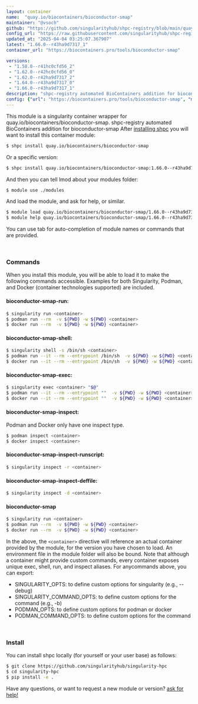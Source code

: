 ```yaml
---
layout: container
name:  "quay.io/biocontainers/bioconductor-smap"
maintainer: "@vsoch"
github: "https://github.com/singularityhub/shpc-registry/blob/main/quay.io/biocontainers/bioconductor-smap/container.yaml"
config_url: "https://raw.githubusercontent.com/singularityhub/shpc-registry/main/quay.io/biocontainers/bioconductor-smap/container.yaml"
updated_at: "2025-04-04 03:25:07.367907"
latest: "1.66.0--r43ha9d7317_1"
container_url: "https://biocontainers.pro/tools/bioconductor-smap"

versions:
 - "1.58.0--r41hc0cfd56_2"
 - "1.62.0--r42hc0cfd56_0"
 - "1.62.0--r42ha9d7317_2"
 - "1.64.0--r43ha9d7317_0"
 - "1.66.0--r43ha9d7317_1"
description: "shpc-registry automated BioContainers addition for bioconductor-smap"
config: {"url": "https://biocontainers.pro/tools/bioconductor-smap", "maintainer": "@vsoch", "description": "shpc-registry automated BioContainers addition for bioconductor-smap", "latest": {"1.66.0--r43ha9d7317_1": "sha256:a6bc63538c9b94287519c053d9eeb08276ed4738f02c4f632d9bf5d3cda0b98b"}, "tags": {"1.58.0--r41hc0cfd56_2": "sha256:1384d46caf273511d77051fef7fede290dcaa7178e378d81c8fb9fefd153ddbc", "1.62.0--r42hc0cfd56_0": "sha256:f551e7ec16a6a7009cb0c4ffebfc3558e6024d8f64419d77832f037974bf7173", "1.62.0--r42ha9d7317_2": "sha256:626cba736f5809bd61d4db87650f5215bc61dff5b5920e89700b79ab5f588a28", "1.64.0--r43ha9d7317_0": "sha256:5059398ce3e8f5d7fad38650fabb7dc3fab0d60e25adba1d27bc45cb56d05cef", "1.66.0--r43ha9d7317_1": "sha256:a6bc63538c9b94287519c053d9eeb08276ed4738f02c4f632d9bf5d3cda0b98b"}, "docker": "quay.io/biocontainers/bioconductor-smap"}
---
```


This module is a singularity container wrapper for quay.io/biocontainers/bioconductor-smap.
shpc-registry automated BioContainers addition for bioconductor-smap
After [installing shpc](#install) you will want to install this container module:


```bash
$ shpc install quay.io/biocontainers/bioconductor-smap
```

Or a specific version:

```bash
$ shpc install quay.io/biocontainers/bioconductor-smap:1.66.0--r43ha9d7317_1
```

And then you can tell lmod about your modules folder:

```bash
$ module use ./modules
```

And load the module, and ask for help, or similar.

```bash
$ module load quay.io/biocontainers/bioconductor-smap/1.66.0--r43ha9d7317_1
$ module help quay.io/biocontainers/bioconductor-smap/1.66.0--r43ha9d7317_1
```

You can use tab for auto-completion of module names or commands that are provided.

<br>

### Commands

When you install this module, you will be able to load it to make the following commands accessible.
Examples for both Singularity, Podman, and Docker (container technologies supported) are included.

#### bioconductor-smap-run:

```bash
$ singularity run <container>
$ podman run --rm  -v ${PWD} -w ${PWD} <container>
$ docker run --rm  -v ${PWD} -w ${PWD} <container>
```

#### bioconductor-smap-shell:

```bash
$ singularity shell -s /bin/sh <container>
$ podman run --it --rm --entrypoint /bin/sh  -v ${PWD} -w ${PWD} <container>
$ docker run --it --rm --entrypoint /bin/sh  -v ${PWD} -w ${PWD} <container>
```

#### bioconductor-smap-exec:

```bash
$ singularity exec <container> "$@"
$ podman run --it --rm --entrypoint ""  -v ${PWD} -w ${PWD} <container> "$@"
$ docker run --it --rm --entrypoint ""  -v ${PWD} -w ${PWD} <container> "$@"
```

#### bioconductor-smap-inspect:

Podman and Docker only have one inspect type.

```bash
$ podman inspect <container>
$ docker inspect <container>
```

#### bioconductor-smap-inspect-runscript:

```bash
$ singularity inspect -r <container>
```

#### bioconductor-smap-inspect-deffile:

```bash
$ singularity inspect -d <container>
```



#### bioconductor-smap

```bash
$ singularity run <container>
$ podman run --rm  -v ${PWD} -w ${PWD} <container>
$ docker run --rm  -v ${PWD} -w ${PWD} <container>
```


In the above, the `<container>` directive will reference an actual container provided
by the module, for the version you have chosen to load. An environment file in the
module folder will also be bound. Note that although a container
might provide custom commands, every container exposes unique exec, shell, run, and
inspect aliases. For anycommands above, you can export:

 - SINGULARITY_OPTS: to define custom options for singularity (e.g., --debug)
 - SINGULARITY_COMMAND_OPTS: to define custom options for the command (e.g., -b)
 - PODMAN_OPTS: to define custom options for podman or docker
 - PODMAN_COMMAND_OPTS: to define custom options for the command

<br>

### Install

You can install shpc locally (for yourself or your user base) as follows:

```bash
$ git clone https://github.com/singularityhub/singularity-hpc
$ cd singularity-hpc
$ pip install -e .
```

Have any questions, or want to request a new module or version? [ask for help!](https://github.com/singularityhub/singularity-hpc/issues)